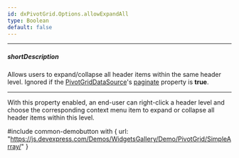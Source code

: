 ```yaml
---
id: dxPivotGrid.Options.allowExpandAll
type: Boolean
default: false
---
```

---
##### shortDescription
Allows users to expand/collapse all header items within the same header level. Ignored if the [PivotGridDataSource](/Documentation/ApiReference/Data_Layer/PivotGridDataSource/)'s [paginate](/Documentation/ApiReference/Data_Layer/PivotGridDataSource/Configuration/#paginate) property is **true**.

---
With this property enabled, an end-user can right-click a header level and choose the corresponding context menu item to expand or collapse all header items within this level.

#include common-demobutton with {
    url: "https://js.devexpress.com/Demos/WidgetsGallery/Demo/PivotGrid/SimpleArray/"
}